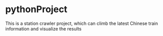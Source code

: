 # pythonProject
This is a station crawler project, which can climb the latest Chinese train information and visualize the results
